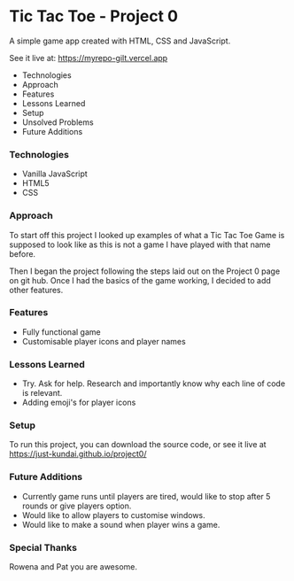 # Tic Tac Toe - Project 0

A simple game app created with HTML, CSS and JavaScript.

See it live at: https://myrepo-gilt.vercel.app

*  Technologies
*  Approach
*  Features
*  Lessons Learned
*  Setup
*  Unsolved Problems
*  Future Additions

### Technologies
* Vanilla JavaScript
* HTML5
* CSS

### Approach

To start off this project I looked up examples of what a Tic Tac Toe Game is supposed to look like as this is not a game I have played with that name before.

Then I began the project following the steps laid out on the Project 0 page on git hub. Once I had the basics of the game working, I decided to add other features.

### Features

* Fully functional game
* Customisable player icons and player names

### Lessons Learned

* Try. Ask for help. Research and importantly know why each line of code is relevant.
* Adding emoji's for player icons

### Setup

To run this project, you can download the source code, or see it live at https://just-kundai.github.io/project0/

### Future Additions

* Currently game runs until players are tired, would like to stop after 5 rounds or give players option.
* Would like to allow players to customise windows.
* Would like to make a sound when player wins a game.

### Special Thanks

Rowena and Pat you are awesome.   
